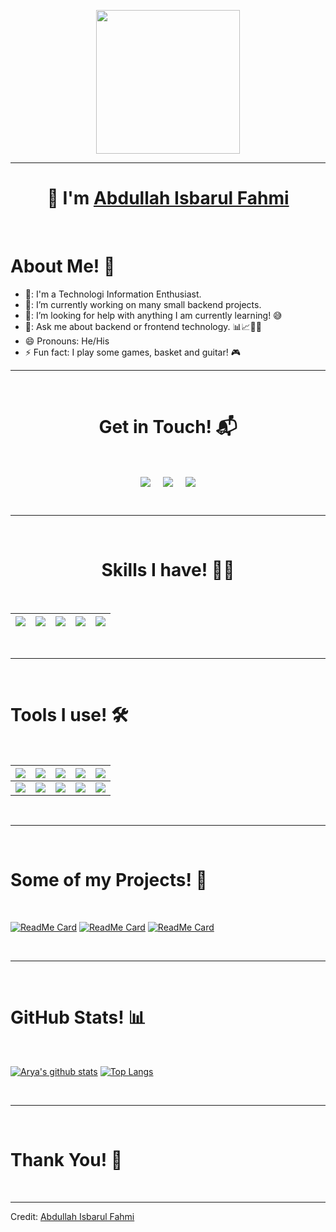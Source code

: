 <p align="center">
  <img src="https://ais-aif.my.id/img/logo.png" height="230"/>
</p>
<hr>
<h1 align="center">👋 I'm <a href="https://github.com/AisAif">Abdullah Isbarul Fahmi<a></h1>
<Br>
<h1>About Me! 🤫</h1>

- 🏫: I'm a Technologi Information Enthusiast.
- 🔭: I’m currently working on many small backend projects.
- 🤔: I’m looking for help with anything I am currently learning! 😅
- 💬: Ask me about backend or frontend technology. 📊📈🤖🧠
- 😄  Pronouns: He/His
- ⚡  Fun fact: I play some games, basket and guitar! 🎮
  
<hr>
<Br>
<h1 align="center">Get in Touch! 📬</h1>
<Br>
<p align="center">
<a href="https://www.linkedin.com/in/aisaif/" target="blank"><img align="center" src="https://img.shields.io/badge/Abdullah Isbarul Fahmi-0077B5?style=for-the-badge&logo=linkedin&logoColor=white" /></a> &nbsp;&nbsp;&nbsp;  <a href="mailto:iam@ais-aif.my.id" target="blank"><img align="center" src="https://img.shields.io/badge/iam@ais--aif.my.id-D14836?style=for-the-badge&logo=gmail&logoColor=white" /></a>    &nbsp;&nbsp;&nbsp;       <a href="https://www.github.com/AisAif" target="blank"><img align="center" src="https://img.shields.io/badge/AisAif-100000?style=for-the-badge&logo=github&logoColor=white" /></a>
</p>
  
<Br>
<hr>
<Br>
<h1 align="center">Skills I have! 🤸‍♂</h1>
<Br>
  
|![](https://img.shields.io/badge/BE-Backend%20Development-brightgreen?style=for-the-badge)|![](https://img.shields.io/badge/FE-Frontend%20Development-brightgreen?style=for-the-badge)|![](https://img.shields.io/badge/DB-Database%20Management-brightgreen?style=for-the-badge)|![](https://img.shields.io/badge/Web%20Scraping-red?style=for-the-badge)|![](https://img.shields.io/badge/Linux%20Operation-red?style=for-the-badge)|
|---|---|---|---|---|
  
  
<Br>
<hr>
<Br>
<h1>Tools I use! 🛠️</h1>
<Br>
 
|![](https://img.shields.io/badge/Javascript-FFD43B?style=for-the-badge&logo=javascript&logoColor=darkgreen)|![](https://img.shields.io/badge/Typescript-FF6F00?style=for-the-badge&logo=typescript&logoColor=white)|![](https://img.shields.io/badge/PHP-F7931E?style=for-the-badge&logo=php&logoColor=white)|![](https://img.shields.io/badge/Mysql-D00000?style=for-the-badge&logo=mysql&logoColor=white)|![](https://img.shields.io/badge/MongoDB-F37626.svg?&style=for-the-badge&logo=mongodb&logoColor=white)|
|---|---|---|---|---|
|![](https://img.shields.io/badge/NodeJS-342B029.svg?&style=for-the-badge&logoColor=white)|![](https://img.shields.io/badge/Golang-2C2D72?style=for-the-badge&logo=go&logoColor=white)|![](https://img.shields.io/badge/RabbitMQ-777BB4?style=for-the-badge&logo=rabbitmq&logoColor=white)|![](https://img.shields.io/badge/Redis-239120?style=for-the-badge&logo=redis&logoColor=white)|![](https://img.shields.io/badge/And%20More!-yellow?style=for-the-badge)|
  

<Br>
<hr>
<Br>
<h1>Some of my Projects! 🎨</h1>
<Br>

[![ReadMe Card](https://github-readme-stats.vercel.app/api/pin/?username=AisAif&repo=ClassMath-Restful-API)](https://github.com/AisAif/ClassMath-Restful-API) [![ReadMe Card](https://github-readme-stats.vercel.app/api/pin/?username=AisAif&repo=flatpee-whatsapp-bot)](https://github.com/AisAif/flatpee-whatsapp-bot) [![ReadMe Card](https://github-readme-stats.vercel.app/api/pin/?username=AisAif&repo=Contacts-Manager-Restful-API)](https://github.com/AisAif/Contacts-Manager-Restful-API)

<Br>
<hr>
<br>
<h1>GitHub Stats! 📊</h1>
<Br>
  
[![Arya's github stats](https://github-readme-stats.vercel.app/api?username=AisAif&show_icons=true&theme=merko)](https://github.com/AisAif/github-readme-stats) [![Top Langs](https://github-readme-stats.vercel.app/api/top-langs/?username=AisAif&layout=compact&theme=merko)](https://github.com/AisAif/github-readme-stats)

 
<Br>
<hr>

<Br>
<h1>Thank You! 🤵 </h1>
<Br>

------
  
Credit: [Abdullah Isbarul Fahmi](https://github.com/AisAif)